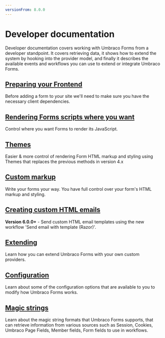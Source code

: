 ```yaml
---
versionFrom: 8.0.0
---
```


# Developer documentation
Developer documentation covers working with Umbraco Forms from a developer standpoint. It covers retrieving data, it shows how to extend the system by hooking into the provider model, and finally it describes the available events and workflows you can use to extend or integrate Umbraco Forms.

## [Preparing your Frontend](Prepping-Frontend/index.md)
Before adding a form to your site we'll need to make sure you have the necessary client dependencies.

## [Rendering Forms scripts where you want](Rendering-Scripts/index.md)
Control where you want Forms to render its JavaScript.

## [Themes](Themes/index-v8.md)
Easier & more control of rendering Form HTML markup and styling using Themes that replaces the previous methods in version 4.x

## [Custom markup](Custom-Markup/index.md)
Write your forms your way. You have full control over your form's HTML markup and styling.

## [Creating custom HTML emails](Email-Templates/index.md)
**Version 6.0.0+** - Send custom HTML email templates using the new workflow 'Send email with template (Razor)'.

## [Extending](Extending/index.md)
Learn how you can extend Umbraco Forms with your own custom providers.

## [Configuration](Configuration/index.md)
Learn about some of the configuration options that are available to you to modify how Umbraco Forms works.

## [Magic strings](Magic-Strings/index.md)
Learn about the magic string formats that Umbraco Forms supports, that can retrieve information from various sources such as Session, Cookies, Umbraco Page Fields, Member fields, Form fields to use in workflows.
